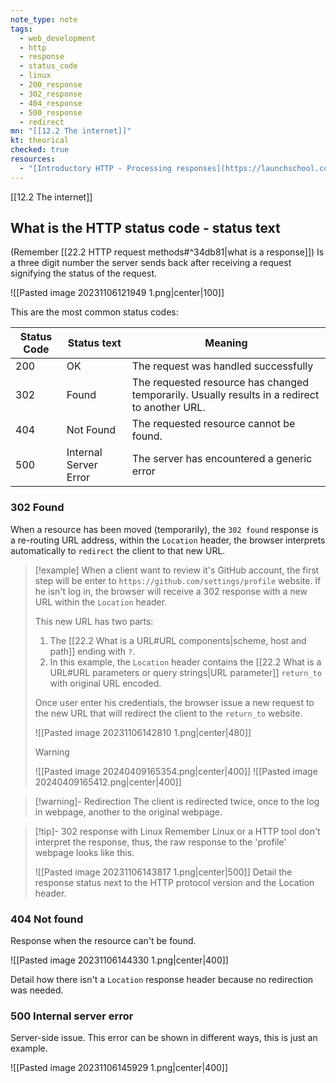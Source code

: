 ```yaml
---
note_type: note
tags:
  - web_development
  - http
  - response
  - status_code
  - linux
  - 200_response
  - 302_response
  - 404_response
  - 500_response
  - redirect
mn: "[[12.2 The internet]]"
kt: theorical
checked: true
resources:
  - "[Introductory HTTP - Processing responses](https://launchschool.com/books/http/read/processing_responses)"
---
```

[[12.2 The internet]]
## What is the HTTP status code - status text
(Remember [[22.2 HTTP request methods#^34db81|what is a response]]) Is a three digit number the server sends back after receiving a request signifying the status of the request. 

![[Pasted image 20231106121949 1.png|center|100]]

This are the most common status codes:

Status Code | Status text | Meaning |
| - | - | - |
| 200 | OK | The request was handled successfully | 
| 302 | Found | The requested resource has changed temporarily. Usually results in a redirect to another URL. |
| 404 | Not Found | The requested resource cannot be found. | 
| 500 | Internal Server Error | The server has encountered a generic error 

### 302 Found
When a resource has been moved (temporarily), the `302 found` response is a re-routing URL address, within the `Location` header, the browser interprets automatically to `redirect` the client to that new URL.  

>[!example]
>When a client want to review it's GitHub account, the first step will be enter to `https://github.com/settings/profile` website. If he isn't log in, the browser will receive a 302 response with a new URL within the `Location` header. 
>
>This new URL has two parts: 
>1. The [[22.2 What is a URL#URL components|scheme, host and path]] ending with `?`.
>2. In this example, the `Location` header contains the [[22.2 What is a URL#URL parameters or query strings|URL parameter]] `return_to` with original URL encoded.
>
>Once user enter his credentials, the browser issue a new request to the new URL that will redirect the client to the `return_to` website.
>
>![[Pasted image 20231106142810 1.png|center|480]]
>>[!warning]
>>![[Pasted image 20240409165354.png|center|400]]
>>![[Pasted image 20240409165412.png|center|400]]

>[!warning]- Redirection
>The client is redirected twice, once to the log in webpage, another to the original webpage.

>[!tip]- 302 response with Linux
>Remember Linux or a HTTP tool don't interpret the response, thus, the raw response to the 'profile' webpage looks like this. 
>
>![[Pasted image 20231106143817 1.png|center|500]]
>Detail the response status next to the HTTP protocol version and the Location header.


### 404 Not found
Response when the resource can't be found. 

![[Pasted image 20231106144330 1.png|center|400]]

Detail how there isn't a `Location` response header because no redirection was needed. 

### 500 Internal server error
Server-side issue. This error can be shown in different ways, this is just an example. 

![[Pasted image 20231106145929 1.png|center|400]]

